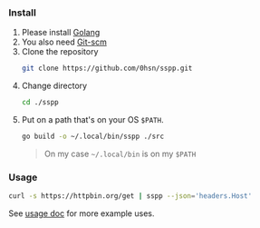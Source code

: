 ### Install

1. Please install [Golang](https://go.dev/doc/install)
2. You also need [Git-scm](https://git-scm.com/downloads)
3. Clone the repository
    ```bash
    git clone https://github.com/0hsn/sspp.git
    ```
4. Change directory
    ```sh
    cd ./sspp
    ```
5. Put on a path that's on your OS `$PATH`. 
    ```bash
    go build -o ~/.local/bin/sspp ./src
    ```
    > On my case `~/.local/bin` is on my `$PATH`

### Usage

```bash
curl -s https://httpbin.org/get | sspp --json='headers.Host'
```

See [usage doc](usage.md) for more example uses.